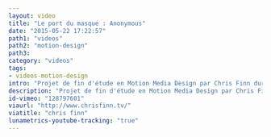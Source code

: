 ```yaml
---
layout: video
title: "Le port du masque : Anonymous"
date: "2015-05-22 17:22:57"
path1: "videos"
path2: "motion-design"
path3:
category: "videos"
tags:
- videos-motion-design
intro: "Projet de fin d'étude en Motion Media Design par Chris Finn durant son séjour au Savannah College of Art & Design."
description: "Projet de fin d'étude en Motion Media Design par Chris Finn durant son séjour au Savannah College of Art & Design."
id-vimeo: "128797601"
viaurl: "http://www.chrisfinn.tv/"
viatitle: "chris finn"
lunametrics-youtube-tracking: "true"
---
```

